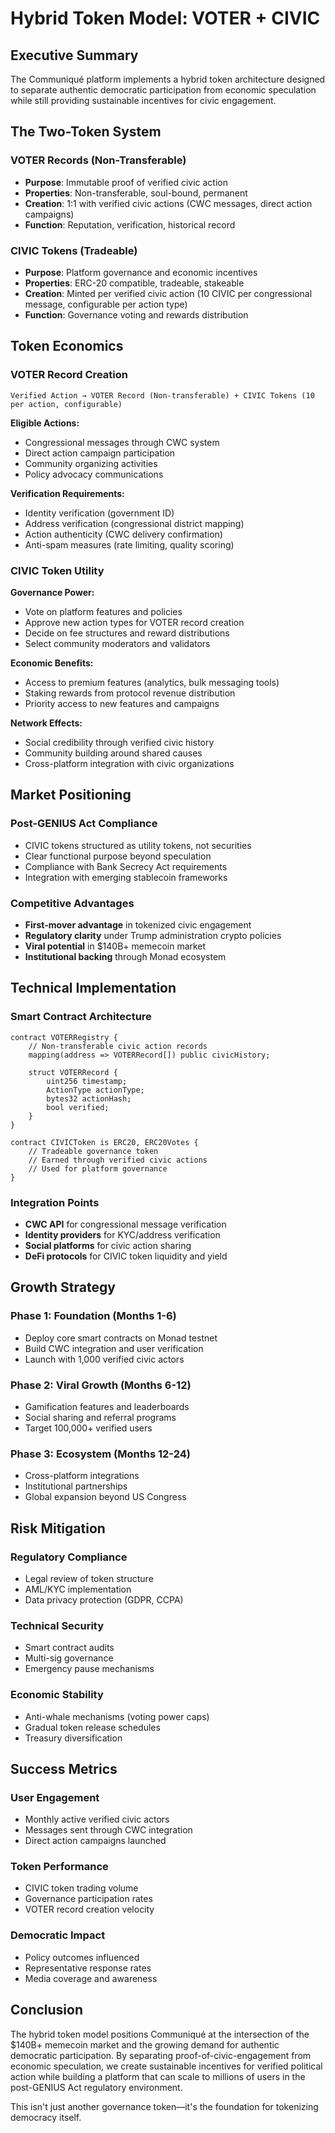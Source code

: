 # Hybrid Token Model: VOTER + CIVIC

## Executive Summary

The Communiqué platform implements a hybrid token architecture designed to separate authentic democratic participation from economic speculation while still providing sustainable incentives for civic engagement.

## The Two-Token System

### VOTER Records (Non-Transferable)
- **Purpose**: Immutable proof of verified civic action
- **Properties**: Non-transferable, soul-bound, permanent
- **Creation**: 1:1 with verified civic actions (CWC messages, direct action campaigns)
- **Function**: Reputation, verification, historical record

### CIVIC Tokens (Tradeable)
- **Purpose**: Platform governance and economic incentives
- **Properties**: ERC-20 compatible, tradeable, stakeable
- **Creation**: Minted per verified civic action (10 CIVIC per congressional message, configurable per action type)
- **Function**: Governance voting and rewards distribution

## Token Economics

### VOTER Record Creation
```
Verified Action → VOTER Record (Non-transferable) + CIVIC Tokens (10 per action, configurable)
```

**Eligible Actions:**
- Congressional messages through CWC system
- Direct action campaign participation
- Community organizing activities
- Policy advocacy communications

**Verification Requirements:**
- Identity verification (government ID)
- Address verification (congressional district mapping)
- Action authenticity (CWC delivery confirmation)
- Anti-spam measures (rate limiting, quality scoring)

### CIVIC Token Utility

**Governance Power:**
- Vote on platform features and policies
- Approve new action types for VOTER record creation
- Decide on fee structures and reward distributions
- Select community moderators and validators

**Economic Benefits:**
- Access to premium features (analytics, bulk messaging tools)
- Staking rewards from protocol revenue distribution
- Priority access to new features and campaigns

**Network Effects:**
- Social credibility through verified civic history
- Community building around shared causes
- Cross-platform integration with civic organizations

## Market Positioning

### Post-GENIUS Act Compliance
- CIVIC tokens structured as utility tokens, not securities
- Clear functional purpose beyond speculation
- Compliance with Bank Secrecy Act requirements
- Integration with emerging stablecoin frameworks

### Competitive Advantages
- **First-mover advantage** in tokenized civic engagement
- **Regulatory clarity** under Trump administration crypto policies
- **Viral potential** in $140B+ memecoin market
- **Institutional backing** through Monad ecosystem

## Technical Implementation

### Smart Contract Architecture
```solidity
contract VOTERRegistry {
    // Non-transferable civic action records
    mapping(address => VOTERRecord[]) public civicHistory;
    
    struct VOTERRecord {
        uint256 timestamp;
        ActionType actionType;
        bytes32 actionHash;
        bool verified;
    }
}

contract CIVICToken is ERC20, ERC20Votes {
    // Tradeable governance token
    // Earned through verified civic actions
    // Used for platform governance
}
```

### Integration Points
- **CWC API** for congressional message verification
- **Identity providers** for KYC/address verification  
- **Social platforms** for civic action sharing
- **DeFi protocols** for CIVIC token liquidity and yield

## Growth Strategy

### Phase 1: Foundation (Months 1-6)
- Deploy core smart contracts on Monad testnet
- Build CWC integration and user verification
- Launch with 1,000 verified civic actors

### Phase 2: Viral Growth (Months 6-12)
- Gamification features and leaderboards
- Social sharing and referral programs
- Target 100,000+ verified users

### Phase 3: Ecosystem (Months 12-24)
- Cross-platform integrations
- Institutional partnerships
- Global expansion beyond US Congress

## Risk Mitigation

### Regulatory Compliance
- Legal review of token structure
- AML/KYC implementation
- Data privacy protection (GDPR, CCPA)

### Technical Security
- Smart contract audits
- Multi-sig governance
- Emergency pause mechanisms

### Economic Stability
- Anti-whale mechanisms (voting power caps)
- Gradual token release schedules
- Treasury diversification

## Success Metrics

### User Engagement
- Monthly active verified civic actors
- Messages sent through CWC integration
- Direct action campaigns launched

### Token Performance
- CIVIC token trading volume
- Governance participation rates
- VOTER record creation velocity

### Democratic Impact
- Policy outcomes influenced
- Representative response rates
- Media coverage and awareness

## Conclusion

The hybrid token model positions Communiqué at the intersection of the $140B+ memecoin market and the growing demand for authentic democratic participation. By separating proof-of-civic-engagement from economic speculation, we create sustainable incentives for verified political action while building a platform that can scale to millions of users in the post-GENIUS Act regulatory environment.

This isn't just another governance token—it's the foundation for tokenizing democracy itself.